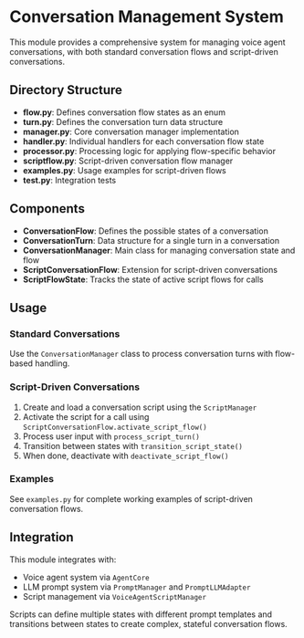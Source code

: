# Conversation Management System

This module provides a comprehensive system for managing voice agent conversations, with both standard conversation flows and script-driven conversations.

## Directory Structure

- **flow.py**: Defines conversation flow states as an enum
- **turn.py**: Defines the conversation turn data structure
- **manager.py**: Core conversation manager implementation
- **handler.py**: Individual handlers for each conversation flow state
- **processor.py**: Processing logic for applying flow-specific behavior
- **scriptflow.py**: Script-driven conversation flow manager
- **examples.py**: Usage examples for script-driven flows
- **test.py**: Integration tests

## Components

- **ConversationFlow**: Defines the possible states of a conversation
- **ConversationTurn**: Data structure for a single turn in a conversation
- **ConversationManager**: Main class for managing conversation state and flow
- **ScriptConversationFlow**: Extension for script-driven conversations
- **ScriptFlowState**: Tracks the state of active script flows for calls

## Usage

### Standard Conversations

Use the `ConversationManager` class to process conversation turns with flow-based handling.

### Script-Driven Conversations

1. Create and load a conversation script using the `ScriptManager`
2. Activate the script for a call using `ScriptConversationFlow.activate_script_flow()`
3. Process user input with `process_script_turn()`
4. Transition between states with `transition_script_state()`
5. When done, deactivate with `deactivate_script_flow()`

### Examples

See `examples.py` for complete working examples of script-driven conversation flows.

## Integration

This module integrates with:

- Voice agent system via `AgentCore`
- LLM prompt system via `PromptManager` and `PromptLLMAdapter`
- Script management via `VoiceAgentScriptManager`

Scripts can define multiple states with different prompt templates and transitions between states to create complex, stateful conversation flows.
